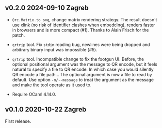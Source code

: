 v0.2.0 2024-09-10 Zagreb 
------------------------

- `Qrc.Matrix.to_svg`, change matrix rendering strategy. The result doesn't
  use xlink (no risk of identifier clashes when embedding), renders faster in
  browsers and is more compact (#1). Thanks to Alain Frisch for the patch.

- `qrtrip` tool. Fix `stdin` reading bug, newlines were being dropped
  and arbitrary binary input was impossible (#5).

- `qrtrip` tool. Incompatible change to fix the footgun UI. Before,
  the optional positional argument was the message to QR encode, but
  it feels natural to specify a file to QR encode. In which case you
  would silently QR encode a file path… The optional argument is now a
  file to read by default. Use option `-m/--message` to treat the
  argument as the message and make the tool operate as it used to.

- Require OCaml 4.14.0.

v0.1.0 2020-10-22 Zagreb
------------------------

First release.
